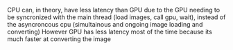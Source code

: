 CPU can, in theory, have less latency than GPU due to the GPU needing to be syncronized with the main thread (load images, call gpu, wait), instead of the asyncroncous cpu (simultainous and ongoing image loading and converting)
However GPU has less latency most of the time because its much faster at converting the image